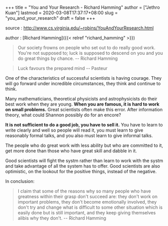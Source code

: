 +++
title = "You and Your Research - Richard Hamming"
author = ["Jethro Kuan"]
lastmod = 2020-03-08T17:37:17+08:00
slug = "you_and_your_research"
draft = false
+++

source
: <http://www.cs.virginia.edu/~robins/YouAndYourResearch.html>

author
: [Richard Hamming]({{< relref "richard_hamming" >}})

> Our society frowns on people who set out to do really good work.
> You're not supposed to; luck is supposed to descend on you and you do
> great things by chance. -- Richard Hamming

<!--quoteend-->

> Luck favours the prepared mind -- Pasteur

One of the characteristics of successful scientists is having courage.
They will go forward under incredible circumstances, they think and
continue to think.

Many mathematicians, theoretical physicists and astrophysicists do
their best work when they are young. **When you are famous, it is hard
to work on small problems.** Great scientists often make this error.
After information theory, what could Shannon possibly do for an
encore?

**It is not sufficient to do a good job, you have to sell it.** You have
 to learn to write clearly and well so people will read it, you must
 learn to give reasonably formal talks, and you also must learn to
 give informal talks.

The people who do great work with less ability but who are committed
to it, get more done than those who have great skill and dabble in it.

Good scientists will fight the systm rather than learn to work with
the systm and take advantage of all the system has to offer. Good
scientists are also optimistic, on the lookout for the positive
things, instead of the negative.

In conclusion:

> I claim that some of the reasons why so many people who have greatness
> within their grasp don't succeed are: they don't work on important
> problems, they don't become emotionally involved, they don't try and
> change what is difficult to some other situation which is easily done
> but is still important, and they keep giving themselves alibis why
> they don't. -- Richard Hamming
